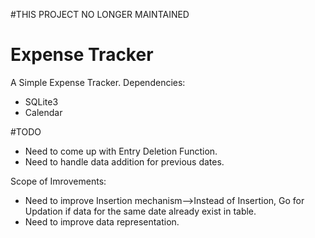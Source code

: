 #THIS PROJECT NO LONGER MAINTAINED
# Expense Tracker
A Simple Expense Tracker.
Dependencies:
- SQLite3
- Calendar

#TODO
- Need to come up with Entry Deletion Function. 
- Need to handle data addition for previous dates.

Scope of Imrovements:
- Need to improve Insertion mechanism-->Instead of Insertion, Go for Updation if data for the same date already exist in table.
- Need to improve data representation.

